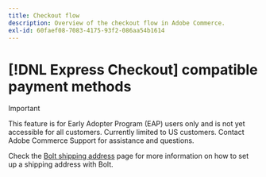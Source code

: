 ```yaml
---
title: Checkout flow
description: Overview of the checkout flow in Adobe Commerce.
exl-id: 60faef08-7083-4175-93f2-086aa54b1614
---
```

# [!DNL Express Checkout] compatible payment methods

>[!IMPORTANT]
>
> This feature is for Early Adopter Program (EAP) users only and is not yet accessible for all customers. Currently limited to US customers. Contact Adobe Commerce Support for assistance and questions.

Check the [Bolt shipping address](https://help.bolt.com/shoppers/guides/checkout/update-shipping-address) page for more information on how to set up a shipping address with Bolt.
